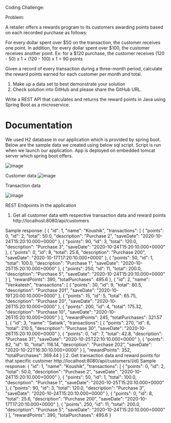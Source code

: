 Coding Challenge: 

Problem:

A retailer offers a rewards program to its customers awarding points based on each recorded purchase as follows:
 
For every dollar spent over $50 on the transaction, the customer receives one point.
In addition, for every dollar spent over $100, the customer receives another point.
Ex: for a $120 purchase, the customer receives
(120 - 50) x 1 + (120 - 100) x 1 = 90 points

Given a record of every transaction during a three-month period, calculate the reward points earned for each customer per month and total. 
1. Make up a data set to best demonstrate your solution
2. Check solution into GitHub and please share the GitHub URL.

Write a REST API that calculates and returns the reward points in Java using Spring Boot as a microservice.


# Documentation

We used H2 database in our application which is provided by spring boot. Below are the sample data we created using below sql script. Script is run when we launch our application. App is deployed on embedded tomcat server which spring boot offers.

![image](https://github.com/Koushik091/Calculate-Rewards-REST-API/assets/147114863/89d11f0c-0fe0-4a18-bf46-1d914786aae7)

Customer data 
![image](https://github.com/Koushik091/Calculate-Rewards-REST-API/assets/147114863/58148723-c694-4383-8908-02f0c0447115)

Transaction data

![image](https://github.com/Koushik091/Calculate-Rewards-REST-API/assets/147114863/14fe9ff6-2d17-450e-b9d1-c105ec731596)

REST Endpoints in the application
1.	Get all customer data with respective transaction data and reward points http://localhost:8080/api/customers

Sample response:
[
    {
        "id": 1,
        "name": "Koushik",
        "transactions": [
            {
                "points": 0,
                "id": 2,
                "total": 50.0,
                "description": "Purchase 2",
                "saveDate": "2020-10-24T15:20:10.000+0000"
            },
            {
                "points": 90,
                "id": 3,
                "total": 120.0,
                "description": "Purchase 3",
                "saveDate": "2020-10-24T15:20:10.000+0000"
            },
            {
                "points": 0,
                "id": 8,
                "total": 25.6,
                "description": "Purchase 200",
                "saveDate": "2020-10-17T17:20:10.000+0000"
            },
            {
                "points": 50,
                "id": 1,
                "total": 100.0,
                "description": "Purchase 1",
                "saveDate": "2020-10-25T15:20:10.000+0000"
            },
            {
                "points": 250,
                "id": 11,
                "total": 200.0,
                "description": "Purchase 5",
                "saveDate": "2020-10-24T15:20:10.000+0000"
            }
        ],
        "rewardPoints": 390,
        "totalPurchases": 495.6
    },
    {
        "id": 2,
        "name": "Venkatesh",
        "transactions": [
            {
                "points": 30,
                "id": 9,
                "total": 80.5,
                "description": "Purchase 201",
                "saveDate": "2020-10-19T20:00:10.000+0000"
            },
            {
                "points": 15,
                "id": 5,
                "total": 65.75,
                "description": "Purchase 20",
                "saveDate": "2020-10-26T15:20:10.000+0000"
            },
            {
                "points": 200,
                "id": 4,
                "total": 175.32,
                "description": "Purchase 10",
                "saveDate": "2020-10-26T15:20:10.000+0000"
            }
        ],
        "rewardPoints": 245,
        "totalPurchases": 321.57
    },
    {
        "id": 3,
        "name": "Satwik",
        "transactions": [
            {
                "points": 270,
                "id": 6,
                "total": 210.5,
                "description": "Purchase 30",
                "saveDate": "2020-10-26T15:20:10.000+0000"
            },
            {
                "points": 0,
                "id": 7,
                "total": 42.8,
                "description": "Purchase 31",
                "saveDate": "2020-10-25T22:10:10.000+0000"
            },
            {
                "points": 82,
                "id": 10,
                "total": 116.14,
                "description": "Purchase 202",
                "saveDate": "2020-10-22T16:30:10.000+0000"
            }
        ],
        "rewardPoints": 352,
        "totalPurchases": 369.44
    }
]
2.	Get transaction data and reward points for that specific customer http://localhost:8080/api/customers/{id}
Sample response:
{
    "id": 1,
    "name": "Koushik",
    "transactions": [
        {
            "points": 0,
            "id": 2,
            "total": 50.0,
            "description": "Purchase 2",
            "saveDate": "2020-10-24T15:20:10.000+0000"
        },
        {
            "points": 50,
            "id": 1,
            "total": 100.0,
            "description": "Purchase 1",
            "saveDate": "2020-10-25T15:20:10.000+0000"
        },
        {
            "points": 90,
            "id": 3,
            "total": 120.0,
            "description": "Purchase 3",
            "saveDate": "2020-10-24T15:20:10.000+0000"
        },
        {
            "points": 0,
            "id": 8,
            "total": 25.6,
            "description": "Purchase 200",
            "saveDate": "2020-10-17T17:20:10.000+0000"
        },
        {
            "points": 250,
            "id": 11,
            "total": 200.0,
            "description": "Purchase 5",
            "saveDate": "2020-10-24T15:20:10.000+0000"
        }
    ],
    "rewardPoints": 390,
    "totalPurchases": 495.6
}



